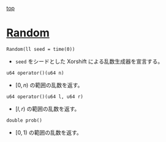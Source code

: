 [top](../README.md)

# [Random](./xor128.hpp)

`Random(ll seed = time(0))`
- `seed` をシードとした Xorshift による乱数生成器を宣言する。

`u64 operator()(u64 n)`
- $[0, n)$ の範囲の乱数を返す。

`u64 operator()(u64 l, u64 r)`
- $[l, r)$ の範囲の乱数を返す。

`double prob()`
- $[0, 1)$ の範囲の乱数を返す。